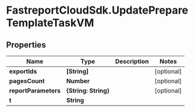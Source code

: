 # FastreportCloudSdk.UpdatePrepareTemplateTaskVM

## Properties

Name | Type | Description | Notes
------------ | ------------- | ------------- | -------------
**exportIds** | **[String]** |  | [optional] 
**pagesCount** | **Number** |  | [optional] 
**reportParameters** | **{String: String}** |  | [optional] 
**t** | **String** |  | 


